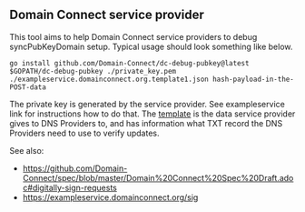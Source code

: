 ## Domain Connect service provider

This tool aims to help Domain Connect service providers to debug syncPubKeyDomain
setup.  Typical usage should look something like below.

```
go install github.com/Domain-Connect/dc-debug-pubkey@latest
$GOPATH/dc-debug-pubkey ./private_key.pem ./exampleservice.domainconnect.org.template1.json hash-payload-in-the-POST-data
```

The private key is generated by the service provider.  See exampleservice
link for instructions how to do that.  The
[template](https://github.com/Domain-Connect/Templates/blob/master/exampleservice.domainconnect.org.template1.json)
is the data service provider gives to DNS Providers to, and has information
what TXT record the DNS Providers need to use to verify updates.

See also:

* https://github.com/Domain-Connect/spec/blob/master/Domain%20Connect%20Spec%20Draft.adoc#digitally-sign-requests
* https://exampleservice.domainconnect.org/sig